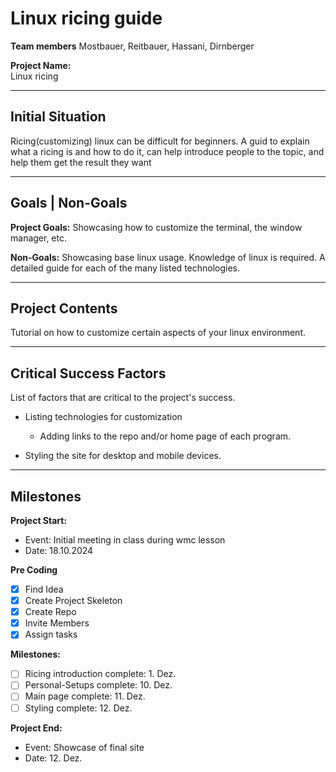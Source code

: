 # Linux ricing guide

**Team members**
Mostbauer, Reitbauer, Hassani, Dirnberger

**Project Name:**  
Linux ricing

---

## Initial Situation

Ricing(customizing) linux can be difficult for beginners.
A guid to explain what a ricing is and how to do it, can
help introduce people to the topic, and help them get the
result they want

---

## Goals | Non-Goals

**Project Goals:**
Showcasing how to customize the terminal, the window manager, etc.

**Non-Goals:**
Showcasing base linux usage. Knowledge of linux is required.
A detailed guide for each of the many listed technologies.

---

## Project Contents

Tutorial on how to customize certain aspects of your linux environment.

---

## Critical Success Factors

List of factors that are critical to the project's success.

-   Listing technologies for customization

    -   Adding links to the repo and/or home page of each program.

-   Styling the site for desktop and mobile devices.

---

## Milestones

**Project Start:**

-   Event: Initial meeting in class during wmc lesson
-   Date: 18.10.2024

**Pre Coding**

-   [x] Find Idea
-   [x] Create Project Skeleton
-   [x] Create Repo
-   [x] Invite Members
-   [x] Assign tasks

**Milestones:**

-   [ ] Ricing introduction complete: 1. Dez.
-   [ ] Personal-Setups complete: 10. Dez.
-   [ ] Main page complete: 11. Dez.
-   [ ] Styling complete: 12. Dez.

**Project End:**

-   Event: Showcase of final site
-   Date: 12. Dez.
